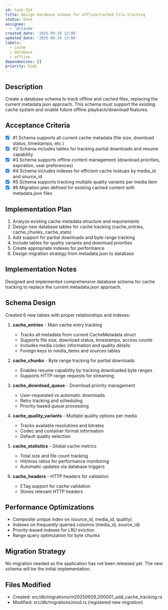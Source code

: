 ```yaml
---
id: task-314
title: Design database schema for offline/cached file tracking
status: Done
assignee:
  - '@claude'
created_date: '2025-09-29 13:00'
updated_date: '2025-09-29 13:09'
labels:
  - cache
  - database
  - offline
dependencies: []
priority: high
---
```


## Description

Create a database schema to track offline and cached files, replacing the current metadata.json approach. This schema must support the existing cache system and enable future offline playback/download features.

## Acceptance Criteria
<!-- AC:BEGIN -->
- [x] #1 Schema supports all current cache metadata (file size, download status, timestamps, etc.)
- [x] #2 Schema includes tables for tracking partial downloads and resume capability
- [x] #3 Schema supports offline content management (download priorities, expiration, user preferences)
- [x] #4 Schema includes indexes for efficient cache lookups by media_id and source_id
- [x] #5 Schema supports tracking multiple quality variants per media item
- [x] #6 Migration plan defined for existing cached content with metadata.json files
<!-- AC:END -->


## Implementation Plan

1. Analyze existing cache metadata structure and requirements
2. Design new database tables for cache tracking (cache_entries, cache_chunks, cache_stats)
3. Add support for partial downloads and byte range tracking
4. Include tables for quality variants and download priorities
5. Create appropriate indexes for performance
6. Design migration strategy from metadata.json to database


## Implementation Notes

Designed and implemented comprehensive database schema for cache tracking to replace the current metadata.json approach.


## Schema Design

Created 6 new tables with proper relationships and indexes:

1. **cache_entries** - Main cache entry tracking
   - Tracks all metadata from current CacheMetadata struct
   - Supports file size, download status, timestamps, access counts
   - Includes media codec information and quality details
   - Foreign keys to media_items and sources tables

2. **cache_chunks** - Byte range tracking for partial downloads
   - Enables resume capability by tracking downloaded byte ranges
   - Supports HTTP range requests for streaming

3. **cache_download_queue** - Download priority management
   - User-requested vs automatic downloads
   - Retry tracking and scheduling
   - Priority-based queue processing

4. **cache_quality_variants** - Multiple quality options per media
   - Tracks available resolutions and bitrates
   - Codec and container format information
   - Default quality selection

5. **cache_statistics** - Global cache metrics
   - Total size and file count tracking
   - Hit/miss ratios for performance monitoring
   - Automatic updates via database triggers

6. **cache_headers** - HTTP headers for validation
   - ETag support for cache validation
   - Stores relevant HTTP headers

## Performance Optimizations

- Composite unique index on (source_id, media_id, quality)
- Indexes on frequently queried columns (media_id, source_id)
- Priority-based indexes for LRU eviction
- Range query optimization for byte chunks

## Migration Strategy

No migration needed as the application has not been released yet. The new schema will be the initial implementation.

## Files Modified

- Created: src/db/migrations/m20250929_000001_add_cache_tracking.rs
- Modified: src/db/migrations/mod.rs (registered new migration)
